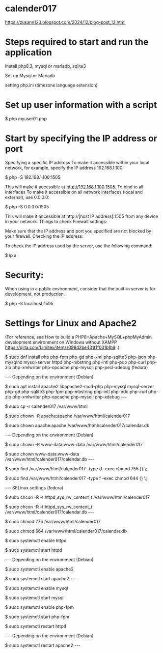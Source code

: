 # calender017

https://zusann123.blogspot.com/2024/12/blog-post_12.html

# Steps required to start and run the application

Install php8.3, mysql or mariadb, sqlite3

Set up Mysql or Mariadb

setting php.ini (timezone language extension)

# Set up user information with a script

$ php myuser01.php

# Start by specifying the IP address or port

Specifying a specific IP address
To make it accessible within your local network, for example, specify the IP address 192.168.1.100:

$ php -S 192.168.1.100:1505

This will make it accessible at http://192.168.1.100:1505.
To bind to all interfaces
To make it accessible on all network interfaces (local and external), use 0.0.0.0:

$ php -S 0.0.0.0:1505

This will make it accessible at http://[host IP address]:1505 from any device in your network.
Things to check
Firewall settings:

Make sure that the IP address and port you specified are not blocked by your firewall.
Checking the IP address:

To check the IP address used by the server, use the following command:

$ ip a

# Security:

When using in a public environment, consider that the built-in server is for development, not production.

$ php -S localhost:1505

# Settings for Linux and Apache2

(For reference, see How to build a PHP8+Apache+MySQL+phpMyAdmin development environment on Windows without XAMPP
https://qiita.com/Limitex/items/098d2be431f1f031b1b9
.)

$ sudo dnf install php php-fpm php-gd php-xml php-sqlite3 php-json php-mysqlnd mysql-server httpd php-mbstring php-intl php-pdo php-curl php-zip php-xmlwriter php-opcache php-mysqli php-pecl-xdebug (fedora)

--- Depending on the environment (Debian) 

$ sudo apt install apache2 libapache2-mod-php php-mysql mysql-server php-gd php-sqlite3 php-fpm php-mbstring php-intl php-pdo php-curl php-zip php-xmlwriter php-opcache php-mysqli php-xdebug ---

$ sudo cp -r calender017 /var/www/html

$ sudo chown -R apache:apache /var/www/html/calender017

$ sudo chown apache:apache /var/www/html/calender017/calendar.db

--- Depending on the environment (Debian)

$ sudo chown -R www-data:www-data /var/www/html/calender017

$ sudo chown www-data:www-data /var/www/html/calender017/calendar.db ---

$ sudo find /var/www/html/calender017 -type d -exec chmod 755 {} \\;

$ sudo find /var/www/html/calender017 -type f -exec chmod 644 {} \\;

--- SELinux settings (fedora)

$ sudo chcon -R -t httpd_sys_rw_content_t /var/www/html/calender017

$ sudo chcon -R -t httpd_sys_rw_content_t /var/www/html/calender017/calendar.db ---

$ sudo chmod 775 /var/www/html/calender017

$ sudo chmod 664 /var/www/html/calender017/calendar.db

$ sudo systemctl enable httpd

$ sudo systemctl start httpd

--- Depending on the environment (Debian)

$ sudo systemctl enable apache2

$ sudo systemctl start apache2 ---

$ sudo systemctl enable mysql
 
$ sudo systemctl start mysql

$ sudo systemctl enable php-fpm

$ sudo systemctl start php-fpm

$ sudo systemctl restart httpd

--- Depending on the environment (Debian)

$ sudo systemctl restart apache2 ---
